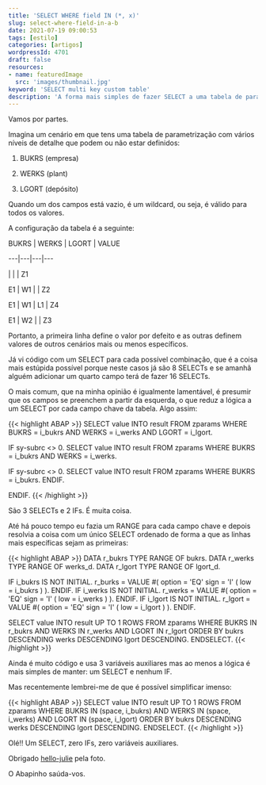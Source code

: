 ```yaml
---
title: 'SELECT WHERE field IN (*, x)'
slug: select-where-field-in-a-b
date: 2021-07-19 09:00:53
tags: [estilo]
categories: [artigos]
wordpressId: 4701
draft: false
resources:
- name: featuredImage
  src: 'images/thumbnail.jpg'
keyword: 'SELECT multi key custom table'
description: 'A forma mais simples de fazer SELECT a uma tabela de parametrização com vários níveis de detalhe contemplando wildcards.'
---
```

Vamos por partes.

Imagina um cenário em que tens uma tabela de parametrização com vários níveis de detalhe que podem ou não estar definidos:

  1. BUKRS (empresa)

  2. WERKS (plant)

  3. LGORT (depósito)

Quando um dos campos está vazio, é um wildcard, ou seja, é válido para todos os valores.

<!--more-->

A configuração da tabela é a seguinte:

BUKRS
| WERKS
| LGORT
| VALUE

---|---|---|---

|
|
| Z1

E1
| W1
|
| Z2

E1
| W1
| L1
| Z4

E1
| W2
|
| Z3

Portanto, a primeira linha define o valor por defeito e as outras definem valores de outros cenários mais ou menos específicos.

Já vi código com um SELECT para cada possível combinação, que é a coisa mais estúpida possível porque neste casos já são 8 SELECTs e se amanhã alguém adicionar um quarto campo terá de fazer 16 SELECTs.

O mais comum, que na minha opinião é igualmente lamentável, é presumir que os campos se preenchem a partir da esquerda, o que reduz a lógica a um SELECT por cada campo chave da tabela. Algo assim:

{{< highlight ABAP >}}
SELECT value INTO result
FROM zparams
WHERE BUKRS = i_bukrs
  AND WERKS = i_werks
  AND LGORT = i_lgort.

IF sy-subrc <> 0.
  SELECT value INTO result
  FROM zparams
  WHERE BUKRS = i_bukrs
    AND WERKS = i_werks.

  IF sy-subrc <> 0.
    SELECT value INTO result
    FROM zparams
    WHERE BUKRS = i_bukrs.
  ENDIF.

ENDIF.
{{< /highlight >}}

São 3 SELECTs e 2 IFs. É muita coisa.

Até há pouco tempo eu fazia um RANGE para cada campo chave e depois resolvia a coisa com um único SELECT ordenado de forma a que as linhas mais específicas sejam as primeiras:


{{< highlight ABAP >}}
DATA r_bukrs TYPE RANGE OF bukrs.
DATA r_werks TYPE RANGE OF werks_d.
DATA r_lgort TYPE RANGE OF lgort_d.

IF i_bukrs IS NOT INITIAL.
  r_burks = VALUE #( option = 'EQ' sign = 'I' ( low = i_bukrs ) ).
ENDIF.
IF i_werks IS NOT INITIAL.
  r_werks = VALUE #( option = 'EQ' sign = 'I' ( low = i_werks ) ).
ENDIF.
IF i_lgort IS NOT INITIAL.
  r_lgort = VALUE #( option = 'EQ' sign = 'I' ( low = i_lgort ) ).
ENDIF.

SELECT value INTO result
UP TO 1 ROWS
FROM zparams
WHERE BUKRS IN r_bukrs
  AND WERKS IN r_werks
  AND LGORT IN r_lgort
ORDER BY bukrs DESCENDING werks DESCENDING lgort DESCENDING.
ENDSELECT.
{{< /highlight >}}

Ainda é muito código e usa 3 variáveis auxiliares mas ao menos a lógica é mais simples de manter: um SELECT e nenhum IF.

Mas recentemente lembrei-me de que é possível simplificar imenso:


{{< highlight ABAP >}}
SELECT value INTO result
UP TO 1 ROWS
FROM zparams
WHERE BUKRS IN (space, i_bukrs)
  AND WERKS IN (space, i_werks)
  AND LGORT IN (space, i_lgort)
ORDER BY bukrs DESCENDING werks DESCENDING lgort DESCENDING.
ENDSELECT.
{{< /highlight >}}

Olé!! Um SELECT, zero IFs, zero variáveis auxiliares.

Obrigado [hello-julie][1] pela foto.

O Abapinho saúda-vos.

   [1]: https://visualhunt.co/a6/9d50a0f7
